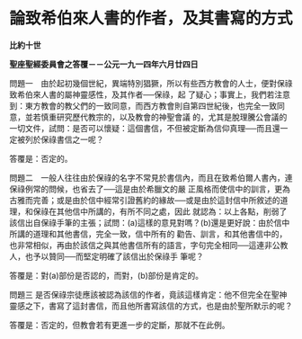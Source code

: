 # 論致希伯來人書的作者，及其書寫的方式


**比約十世**

**聖座聖經委員會之答覆－－公元一九一四年六月廿四日**





問題一　由於起初幾個世紀，異端特別猖獗，所以有些西方教會的人士，便對保祿致希伯來人書的屬神靈感性，及其作者──保祿，起
了疑心；事實上，我們若注意到：東方教會的教父們的一致同意，而西方教會則自第四世紀後，也完全一致同意，並若慎重研究歷代教宗的，以及教會的神聖會議
的，尤其是脫理騰公會議的一切文件，試問：是否可以懷疑：這個書信，不但被定斷為信仰真理──而且還一定被列於保祿書信之一呢？

答覆是：否定的。

問題二　一般人往往由於保祿的名字不常見於書信內，而且在致希伯爾人書內，連保祿例常的問候，也省去了──這是由於希臘文的嚴
正風格而使信中的訓言，更為古雅而完善；或是由於信中經常引證舊約的緣故──或是由於這封信中所敘述的道理，和保祿在其他信中所講的，有所不同之處，因此
就認為：以上各點，削弱了該信出自保祿手筆的主張；試問：(a)這樣的意見對嗎？(b)還是更好說：由於信中所講的道理和其他書信，完全一致，信中所有的
勸告、訓言，和其他書信中的，也非常相似，再由於該信之與其他書信所有的語言，字句完全相同──這連非公教人，也予以贊同──而堅定明確了該信出於保祿手
筆呢？

答覆是：對(a)部份是否認的，而對，(b)部份是肯定的。

問題三 是否保祿宗徒應該被認為該信的作者，竟該這樣肯定：他不但完全在聖神靈感之下，書寫了這封書信，而且他所書寫該信的方式，也是由於聖所默示的呢？

答覆是：否定的，但教會若有更進一步的定斷，那就不在此例。

